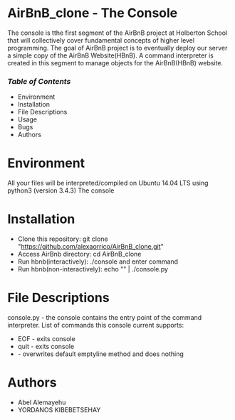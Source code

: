 # **AirBnB_clone - The Console**
The console is tthe first segment of the AirBnB project at Holberton School that will collectively cover fundamental concepts of higher level programming. The goal of AirBnB project is to eventually deploy our server a simple copy of the AirBnB Website(HBnB). A command interpreter is created in this segment to manage objects for the AirBnB(HBnB) website.
### _Table of Contents_
- Environment
- Installation
- File Descriptions
- Usage
- Bugs
- Authors
# **Environment**

All your files will be interpreted/compiled on Ubuntu 14.04 LTS using python3 (version 3.4.3)
The console

# **Installation**
- Clone this repository: git clone "https://github.com/alexaorrico/AirBnB_clone.git"
- Access AirBnb directory: cd AirBnB_clone
- Run hbnb(interactively): ./console and enter command
- Run hbnb(non-interactively): echo "<command>" | ./console.py

# **File Descriptions**
console.py - the console contains the entry point of the command interpreter. List of commands this console current supports:
- EOF - exits console
- quit - exits console
- <emptyline> - overwrites default emptyline method and does nothing

# **Authors**
- Abel Alemayehu
- YORDANOS KIBEBETSEHAY


